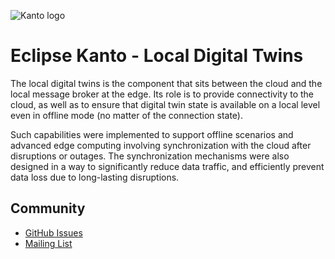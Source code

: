 ![Kanto logo](https://github.com/eclipse-kanto/kanto/raw/main/logo/kanto.svg)

# Eclipse Kanto - Local Digital Twins

The local digital twins is the component that sits between the cloud and the local message broker at the edge.
Its role is to provide connectivity to the cloud, as well as to ensure that digital twin state is available on a 
local level even in offline mode (no matter of the connection state).

Such capabilities were implemented to support offline scenarios and advanced edge computing involving 
synchronization with the cloud after disruptions or outages. The synchronization mechanisms were also designed in a 
way to significantly reduce data traffic, and efficiently prevent data loss due to long-lasting disruptions.

## Community

* [GitHub Issues](https://github.com/eclipse-kanto/local-digital-twins/issues)
* [Mailing List](https://accounts.eclipse.org/mailing-list/kanto-dev)

